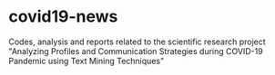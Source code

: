 # covid19-news
Codes, analysis and reports related to the scientific research project "Analyzing Profiles and Communication Strategies during COVID-19 Pandemic using Text Mining Techniques"
